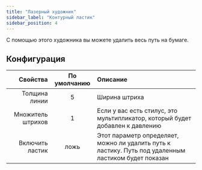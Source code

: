 ```yaml
---
title: "Лазерный художник"
sidebar_label: "Контурный ластик"
sidebar_position: 4
---
```



С помощью этого художника вы можете удалить весь путь на бумаге.

## Конфигурация

|          Свойства | По умолчанию | Описание                                                                                             |
| -----------------:|:------------:|:---------------------------------------------------------------------------------------------------- |
|     Толщина линии |      5       | Ширина штриха                                                                                        |
| Множитель штрихов |      1       | Если у вас есть стилус, это мультипликатор, который будет добавлен к давлению                        |
|   Включить ластик |     ложь     | Этот параметр определяет, можно ли удалить путь к ластику. Путь под удаленным ластиком будет показан |

